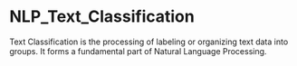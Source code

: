 # NLP_Text_Classification
Text Classification is the processing of labeling or organizing text data into groups. It forms a fundamental part of Natural Language Processing.
